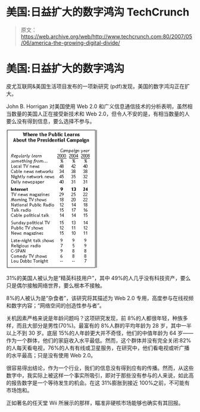 # 美国:日益扩大的数字鸿沟 TechCrunch

> 原文：<https://web.archive.org/web/http://www.techcrunch.com:80/2007/05/06/america-the-growing-digital-divide/>

# 美国:日益扩大的数字鸿沟

皮尤互联网&美国生活项目发布的一项新研究 (pdf)发现，美国的数字鸿沟正在扩大。

John B. Horrigan 对美国使用 Web 2.0 和广义信息通信技术的分析表明，虽然相当数量的美国人正在接受新技术和 Web 2.0，但令人不安的是，有相当数量的人要么没有得到信息，要么选择不参与。

![pew1.png](img/7f471c9885fd5469e1a05e1269a66631.png)

31%的美国人被认为是“精英科技用户”，其中 49%的人几乎没有科技资产，要么只是偶尔接触网络世界，要么根本不接触。

8%的人被认为是“杂食者”，该研究将其描述为 Web 2.0 专用，高度参与在线视频和数字内容；“网络空间的创造性参与者”。

关机因素严格来说是年龄问题吗？这项研究发现，前 8%的人都很年轻，种族多样，而且大部分是男性(70%)。最富有的 8%人群的平均年龄为 28 岁，其中一半以上不到 30 岁。底层 15%的人年龄更大并不奇怪，他们的中值年龄为 64 岁——作为一个群体，他们的家庭收入水平最低。然而，这个群体并没有完全关闭:82%的人每天看电视，76%的人有有线或卫星服务，在研究中，他们看电视或听广播的水平最高；只是没有使用 Web 2.0。

很容易得出结论，作为一个行业，我们的信息没有得到应有的传播。然而，从这些数字中，我实际上被这样一个事实所吸引，即对于那些没有参与的人来说，如此高的报告数字是一个等待发生的机会。在这 31%膨胀到接近 100%之前，不可能有市场饱和。

正如著名的任天堂 Wii 所展示的那样，瞄准非硬核市场能够也确实有其回报。